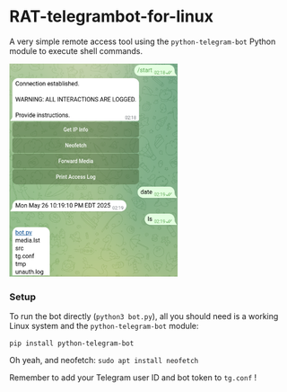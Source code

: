 # RAT-telegrambot-for-linux
A very simple remote access tool using the `python-telegram-bot` Python module to execute shell commands.

<img src="https://github.com/yeeter727/RAT-telegrambot-for-linux/blob/9b78d44b111728e794fffc3255f28db34cda33e2/src/example.png" width="300"/>

### Setup
To run the bot directly (`python3 bot.py`), all you should need is a working Linux system and the `python-telegram-bot` module:
```
pip install python-telegram-bot
```
Oh yeah, and neofetch: `sudo apt install neofetch`

Remember to add your Telegram user ID and bot token to `tg.conf` !
